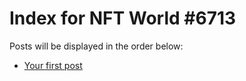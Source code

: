 # Index for NFT World #6713
Posts will be displayed in the order below:

- [Your first post](./001-first.md)

